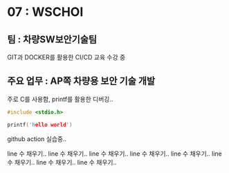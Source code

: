 # 07 : WSCHOI
## 팀 : 차량SW보안기술팀
GIT과 DOCKER를 활용한 CI/CD 교육 수강 중

## 주요 업무 : AP쪽 차량용 보안 기술 개발
주로 C를 사용함, printf를 활용한 디버깅.. 

```c
#include <stdio.h>

printf('hello world')
```

github action 실습중..

line 수 채우기..
line 수 채우기..
line 수 채우기..
line 수 채우기..
line 수 채우기..
line 수 채우기..
line 수 채우기..
line 수 채우기..